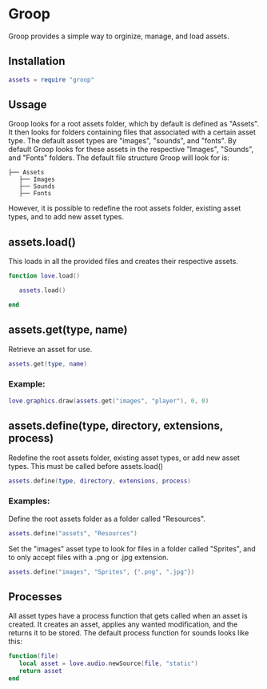 # Groop
Groop provides a simple way to orginize, manage, and load assets.

## Installation
```lua
assets = require "groop"
```
## Ussage
Groop looks for a root assets folder, which by default is defined as "Assets".
It then looks for folders containing files that associated with a certain asset type.
The default asset types are "images", "sounds", and "fonts".
By default Groop looks for these assets in the respective "Images", "Sounds", and "Fonts" folders.
The default file structure Groop will look for is:
```
├── Assets
   ├── Images
   ├── Sounds
   ├── Fonts
```
However, it is possible to redefine the root assets folder, existing asset types, and to add new asset types.
## assets.load()
This loads in all the provided files and creates their respective assets.
```lua
function love.load()

   assets.load()

end
```
## assets.get(type, name)
Retrieve an asset for use.
```lua
assets.get(type, name)
```
### Example:
```lua
love.graphics.draw(assets.get("images", "player"), 0, 0)
```
## assets.define(type, directory, extensions, process)
Redefine the root assets folder, existing asset types, or add new asset types.
This must be called before assets.load()
```lua
assets.define(type, directory, extensions, process)
```
### Examples:
Define the root assets folder as a folder called "Resources".
```lua
assets.define("assets", "Resources")
```
Set the "images" asset type to look for files in a folder called "Sprites", and to only accept files with a .png or .jpg extension.
```lua
assets.define("images", "Sprites", {".png", ".jpg"})
```
## Processes
All asset types have a process function that gets called when an asset is created.
It creates an asset, applies any wanted modification, and the returns it to be stored.
The default process function for sounds looks like this:
```lua
function(file)
   local asset = love.audio.newSource(file, "static")
   return asset
end
```
